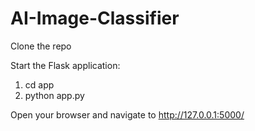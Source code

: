 # AI-Image-Classifier

Clone the repo

Start the Flask application:

1. cd app
2. python app.py

Open your browser and navigate to http://127.0.0.1:5000/
